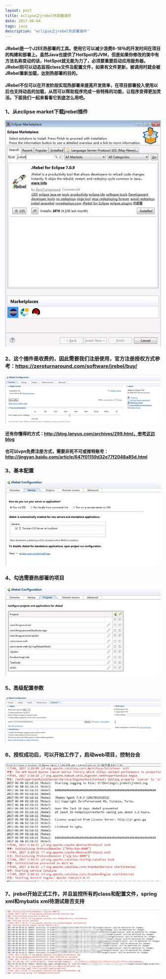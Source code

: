 ```yaml
---
layout: post
title: eclipse之jrebel热部署插件
date: 2017-06-04
tags: java 
description: "eclipse之jrebel热部署插件"
---
```


#### JRebel是一个J2EE热部署的工具。使用它可以减少浪费8-18％的开发时间在项目的构建和部署上。虽然Java也提供了HotSpot的JVM，但是如果你修改的类中有方法名称变动的话，HotSpot就无能为力了，必须要重要启动应用服务器。JRebel则可以动态监视class文件及配置文件，如果有文件更新，被调用时就会被JRebel重新加载，达到热部署的目的。

#### JRebel不仅可以在开发阶段实现热部署来提高开发效率，在项目部署投入使用以后也支持动态的加载，从而可以帮助程序完成一些特殊的功能，让程序变得更加灵活。下面我们一起来看看它到底怎么用吧。



### 1、从eclipse market下载jrebel插件
![](/images/posts/jrebel/jrebel-market.jpg)

### 2、这个插件是收费的，因此需要我们注册使用，官方注册授权方式参考：https://zeroturnaround.com/software/jrebel/buy/
![](/images/posts/jrebel/jrebel-license.jpg)

#### 还有你懂得的方式：http://blog.lanyus.com/archives/299.html，参考这边blog

#### 也可以vpn免费注册方式，需要非死不可或推特账号：http://jingyan.baidu.com/article/647f01159d32e77f2048a85d.html

### 3、基本配置
![](/images/posts/jrebel/jrebel-startup.jpg)

### 4、勾选需要热部署的项目
![](/images/posts/jrebel/jrebel-projects.jpg)

### 5、高级配置参数
![](/images/posts/jrebel/jrebel-advance.jpg)

### 6、授权成功后，可以开始工作了，启动web项目，控制台会
![](/images/posts/jrebel/jrebel-working.jpg)

### 7、jrebel开始正式工作，并且监控所有的class和配置文件，spring xml和mybatis xml待测试是否支持
![](/images/posts/jrebel/jrebel-monitor.jpg)